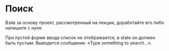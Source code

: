 Поиск
===

Взяв за основу проект, рассмотренный на лекции, доработайте его либо напишите с нуля:

При пустой форме ввода список не отображается, в state он должен быть пустым.
Выводится сообщение: «Type something to search...».